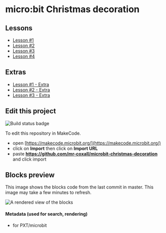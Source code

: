 # micro:bit Christmas decoration

## Lessons

- [Lesson #1](https://makecode.microbit.org/#tutorial:github:mr-coxall/microbit-christmas-decoration/lesson-01&lockedEditor=1)
- [Lesson #2](https://makecode.microbit.org/#tutorial:github:mr-coxall/microbit-christmas-decoration/lesson-02&lockedEditor=1)
- [Lesson #3](https://makecode.microbit.org/#tutorial:github:mr-coxall/microbit-christmas-decoration/lesson-03&lockedEditor=1)
- [Lesson #4](https://makecode.microbit.org/#tutorial:github:mr-coxall/microbit-christmas-decoration/lesson-04&lockedEditor=1)

## Extras

- [Lesson #1 - Extra](https://makecode.microbit.org/#tutorial:github:mr-coxall/microbit-christmas-decoration/lesson-01-extra&lockedEditor=1)
- [Lesson #2 - Extra](https://makecode.microbit.org/#tutorial:github:mr-coxall/microbit-christmas-decoration/lesson-02-extra&lockedEditor=1)
- [Lesson #3 - Extra](https://makecode.microbit.org/#tutorial:github:mr-coxall/microbit-christmas-decoration/lesson-03-extra&lockedEditor=1)

## Edit this project 

![Build status badge](https://github.com/mr-coxall/microbit-christmas-decoration/workflows/MakeCode/badge.svg)

To edit this repository in MakeCode.

* open [https://makecode.microbit.org/](https://makecode.microbit.org/)
* click on **Import** then click on **Import URL**
* paste **https://github.com/mr-coxall/microbit-christmas-decoration** and click import

## Blocks preview

This image shows the blocks code from the last commit in master.
This image may take a few minutes to refresh.

![A rendered view of the blocks](https://github.com/mr-coxall/microbit-christmas-decoration/raw/master/.github/makecode/blocks.png)

#### Metadata (used for search, rendering)

* for PXT/microbit
<script src="https://makecode.com/gh-pages-embed.js"></script><script>makeCodeRender("{{ site.makecode.home_url }}", "{{ site.github.owner_name }}/{{ site.github.repository_name }}");</script>
